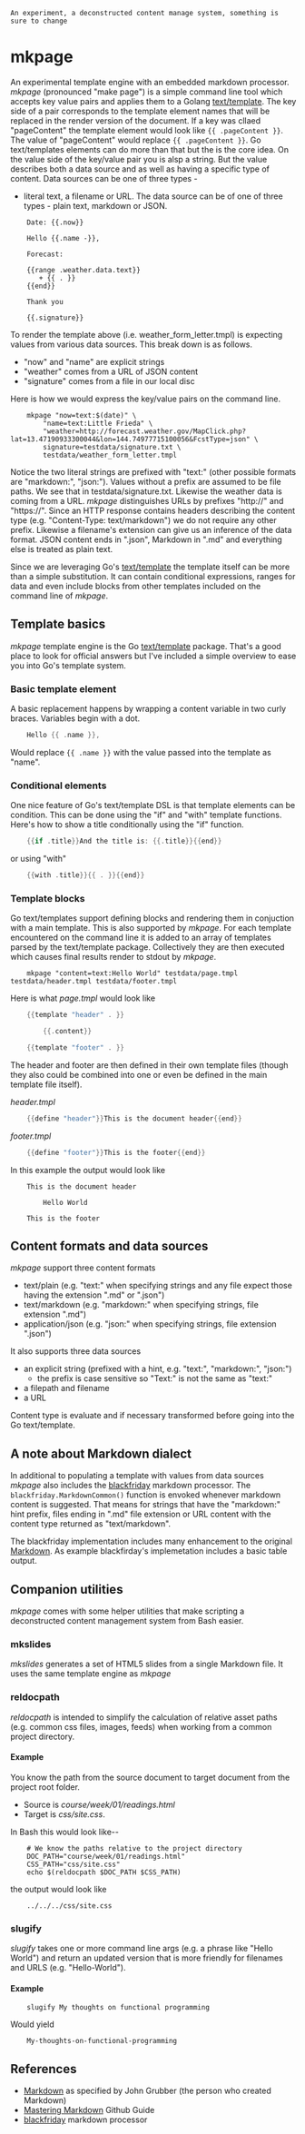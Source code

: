 
    An experiment, a deconstructed content manage system, something is sure to change

# mkpage

An experimental template engine with an embedded markdown processor.  *mkpage* (pronounced "make page") is 
a simple command line tool which accepts key value pairs and applies them to a 
Golang [text/template](https://golang.org/pkg/text/template/).  The key side of a pair corresponds to the 
template element names that will be replaced in the render version of the document. If a key was cllaed
"pageContent" the template element would look like `{{ .pageContent }}`. The value of "pageContent" would
replace `{{ .pageContent }}`. Go text/templates elements can do more than that but the is the core idea.
On the value side of the key/value pair you is alsp a string. But the value describes both a data source and
as well as having a specific type of content.  Data sources can be one of three types -
- literal text, a filename or URL. The data source can be of one of three types - plain text, markdown
or JSON.


```template
    Date: {{.now}}

    Hello {{.name -}},
    
    Forecast:

    {{range .weather.data.text}}
       + {{ . }}
    {{end}}

    Thank you

    {{.signature}}
```

To render the template above (i.e. weather_form_letter.tmpl) is expecting values from various data sources.
This break down is as follows.

+ "now" and "name" are explicit strings
+ "weather" comes from a URL of JSON content
+ "signature" comes from a file in our local disc

Here is how we would express the key/value pairs on the command line.

```shell
    mkpage "now=text:$(date)" \
        "name=text:Little Frieda" \
        "weather=http://forecast.weather.gov/MapClick.php?lat=13.47190933300044&lon=144.74977715100056&FcstType=json" \
        signature=testdata/signature.txt \
        testdata/weather_form_letter.tmpl
```

Notice the two literal strings are prefixed with "text:" (other possible formats are "markdown:", "json:").
Values without a prefix are assumed to be file paths. We see that in testdata/signature.txt.  Likewise the 
weather data is coming from a URL. *mkpage* distinguishes URLs by prefixes "http://" and "https://". 
Since an HTTP response contains headers describing the content type (e.g.  "Content-Type: text/markdown") we 
do not require any other prefix. Likewise a filename's extension can give us an inference of the data format.
JSON content ends in ".json", Markdown in ".md" and everything else is treated as plain text.


Since we are leveraging Go's [text/template](https://golang.org/pkg/text/template/) the template itself
can be more than a simple substitution. It can contain conditional expressions, ranges for data and even
include blocks from other templates included on the command line of *mkpage*.



## Template basics

*mkpage* template engine is the Go [text/template](https://golang.org/pkg/text/template/) package. 
That's a good place to look for official answers but I've included a simple overview to ease you
into Go's template system.

### Basic template element

A basic replacement happens by wrapping a content variable in two curly braces. Variables begin
with a dot.

```go
    Hello {{ .name }},
```

Would replace `{{ .name }}` with the value passed into the template as "name".


### Conditional elements

One nice feature of Go's text/template DSL is that template elements can be condition. This can
be done using the "if" and "with" template functions. Here's how to show a title conditionally
using the "if" function.

```go
    {{if .title}}And the title is: {{.title}}{{end}}
```

or using "with"

```go
    {{with .title}}{{ . }}{{end}}
```

### Template blocks

Go text/templates support defining blocks and rendering them in conjuction with a main template. This is
also supported by *mkpage*. For each template encountered on the command line it is added to an array of templates
parsed by the text/template package.  Collectively they are then executed which causes final results 
render to stdout by *mkpage*.

```shell
    mkpage "content=text:Hello World" testdata/page.tmpl testdata/header.tmpl testdata/footer.tmpl
```

Here is what *page.tmpl* would look like

```go
    {{template "header" . }}

        {{.content}}

    {{template "footer" . }}
```

The header and footer are then defined in their own template files (though they also could be combined into one
or even be defined in the main template file itself).

*header.tmpl*

```go
    {{define "header"}}This is the document header{{end}}
```

*footer.tmpl*

```go
    {{define "footer"}}This is the footer{{end}}
```

In this example the output would look like

```text
    This is the document header

        Hello World

    This is the footer
```


## Content formats and data sources

*mkpage* support three content formats

+ text/plain (e.g. "text:" when specifying strings and any file expect those having the extension ".md" or ".json")
+ text/markdown (e.g. "markdown:" when specifying strings, file extension ".md")
+ application/json (e.g. "json:" when specifying strings, file extension ".json")

It also supports three data sources

+ an explicit string (prefixed with a hint, e.g. "text:", "markdown:", "json:")
    + the prefix is case sensitive so "Text:" is not the same as "text:"
+ a filepath and filename
+ a URL

Content type is evaluate and if necessary transformed before going into the Go text/template.


## A note about Markdown dialect

In additional to populating a template with values from data sources *mkpage* also includes the
[blackfriday](https://github.com/russross/blackfriday) markdown processor.  The `blackfriday.MarkdownCommon()`
function is envoked whenever markdown content is suggested. That means for strings that have the 
"markdown:" hint prefix, files ending in ".md" file extension or URL content with the content type
returned as "text/markdown".

The blackfriday implementation includes many enhancement to the original 
[Markdown](https://daringfireball.net/projects/markdown/). As example blackfirday's implemetation 
includes a basic table output.


## Companion utilities

*mkpage* comes with some helper utilities that make scripting a deconstructed
content management system from Bash easier.

### mkslides

*mkslides* generates a set of HTML5 slides from a single Markdown file. It uses
the same template engine as *mkpage*

### reldocpath

*reldocpath* is intended to simplify the calculation of relative
asset paths (e.g. common css files, images, feeds) when working from
a common project directory.

#### Example

You know the path from the source document to target document from the project root folder.

+ Source is *course/week/01/readings.html*  
+ Target is *css/site.css*.

In Bash this would look like--

```shell
    # We know the paths relative to the project directory
    DOC_PATH="course/week/01/readings.html"
    CSS_PATH="css/site.css"
    echo $(reldocpath $DOC_PATH $CSS_PATH)
```

the output would look like

```shell
    ../../../css/site.css
```

### slugify

*slugify* takes one or more command line args (e.g. a phrase like "Hello World") and return
an updated version that is more friendly for filenames and URLS (e.g. "Hello-World").

#### Example

```shell
    slugify My thoughts on functional programming
```

Would yield

```
    My-thoughts-on-functional-programming
```


## References

+ [Markdown](http://daringfireball.net/projects/markdown/) as specified by John Grubber (the person who created Markdown)
+ [Mastering Markdown](https://guides.github.com/features/mastering-markdown/) Github Guide
+ [blackfriday](https://github.com/russross/blackfriday) markdown processor
